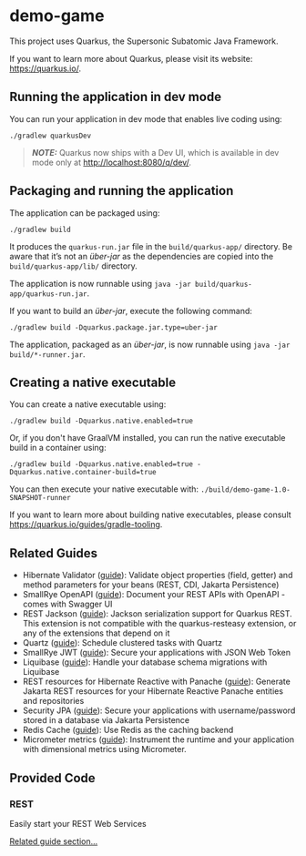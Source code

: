 # demo-game

This project uses Quarkus, the Supersonic Subatomic Java Framework.

If you want to learn more about Quarkus, please visit its website: <https://quarkus.io/>.

## Running the application in dev mode

You can run your application in dev mode that enables live coding using:

```shell script
./gradlew quarkusDev
```

> **_NOTE:_**  Quarkus now ships with a Dev UI, which is available in dev mode only at <http://localhost:8080/q/dev/>.

## Packaging and running the application

The application can be packaged using:

```shell script
./gradlew build
```

It produces the `quarkus-run.jar` file in the `build/quarkus-app/` directory.
Be aware that it’s not an _über-jar_ as the dependencies are copied into the `build/quarkus-app/lib/` directory.

The application is now runnable using `java -jar build/quarkus-app/quarkus-run.jar`.

If you want to build an _über-jar_, execute the following command:

```shell script
./gradlew build -Dquarkus.package.jar.type=uber-jar
```

The application, packaged as an _über-jar_, is now runnable using `java -jar build/*-runner.jar`.

## Creating a native executable

You can create a native executable using:

```shell script
./gradlew build -Dquarkus.native.enabled=true
```

Or, if you don't have GraalVM installed, you can run the native executable build in a container using:

```shell script
./gradlew build -Dquarkus.native.enabled=true -Dquarkus.native.container-build=true
```

You can then execute your native executable with: `./build/demo-game-1.0-SNAPSHOT-runner`

If you want to learn more about building native executables, please consult <https://quarkus.io/guides/gradle-tooling>.

## Related Guides

- Hibernate Validator ([guide](https://quarkus.io/guides/validation)): Validate object properties (field, getter) and
  method parameters for your beans (REST, CDI, Jakarta Persistence)
- SmallRye OpenAPI ([guide](https://quarkus.io/guides/openapi-swaggerui)): Document your REST APIs with OpenAPI - comes
  with Swagger UI
- REST Jackson ([guide](https://quarkus.io/guides/rest#json-serialisation)): Jackson serialization support for Quarkus
  REST. This extension is not compatible with the quarkus-resteasy extension, or any of the extensions that depend on it
- Quartz ([guide](https://quarkus.io/guides/quartz)): Schedule clustered tasks with Quartz
- SmallRye JWT ([guide](https://quarkus.io/guides/security-jwt)): Secure your applications with JSON Web Token
- Liquibase ([guide](https://quarkus.io/guides/liquibase)): Handle your database schema migrations with Liquibase
- REST resources for Hibernate Reactive with Panache ([guide](https://quarkus.io/guides/rest-data-panache)): Generate
  Jakarta REST resources for your Hibernate Reactive Panache entities and repositories
- Security JPA ([guide](https://quarkus.io/guides/security-getting-started)): Secure your applications with
  username/password stored in a database via Jakarta Persistence
- Redis Cache ([guide](https://quarkus.io/guides/cache-redis-reference)): Use Redis as the caching backend
- Micrometer metrics ([guide](https://quarkus.io/guides/micrometer)): Instrument the runtime and your application with
  dimensional metrics using Micrometer.

## Provided Code

### REST

Easily start your REST Web Services

[Related guide section...](https://quarkus.io/guides/getting-started-reactive#reactive-jax-rs-resources)
